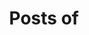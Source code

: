 ---
view: author
lang: en
title: Posts of
description: 
name: David López
nickname: David-López
role: Web developer
avatar: /autores/david-lopez.png
created_at: 2020-08-31
social:
  - name: twitter
    url: https://twitter.com/DavidLopezV98
  - name: github
    url: https://github.com/Azassinz
  - name: site
    url: https://cit-its.org/
meta:
  - property: og:image
    content: https://cit-its.org/static/media/davidlopez.09a191de.png
  - name: twitter:image
    content: https://cit-its.org/static/media/davidlopez.09a191de.png
---